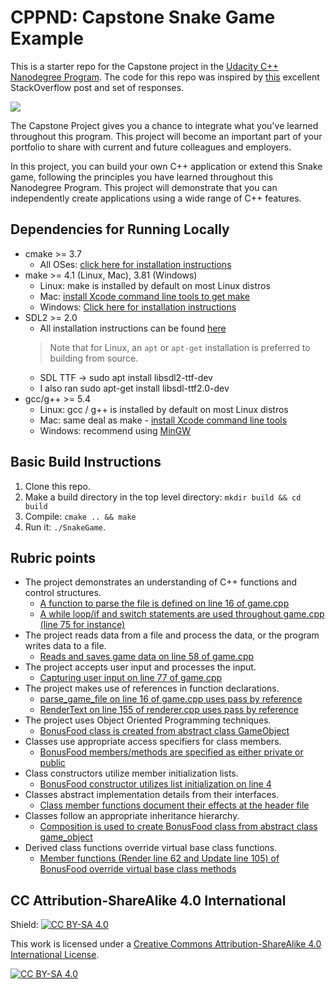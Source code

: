 # CPPND: Capstone Snake Game Example

This is a starter repo for the Capstone project in the [Udacity C++ Nanodegree Program](https://www.udacity.com/course/c-plus-plus-nanodegree--nd213). The code for this repo was inspired by [this](https://codereview.stackexchange.com/questions/212296/snake-game-in-c-with-sdl) excellent StackOverflow post and set of responses.

<img src="snake_game.gif"/>

The Capstone Project gives you a chance to integrate what you've learned throughout this program. This project will become an important part of your portfolio to share with current and future colleagues and employers.

In this project, you can build your own C++ application or extend this Snake game, following the principles you have learned throughout this Nanodegree Program. This project will demonstrate that you can independently create applications using a wide range of C++ features.

## Dependencies for Running Locally
* cmake >= 3.7
  * All OSes: [click here for installation instructions](https://cmake.org/install/)
* make >= 4.1 (Linux, Mac), 3.81 (Windows)
  * Linux: make is installed by default on most Linux distros
  * Mac: [install Xcode command line tools to get make](https://developer.apple.com/xcode/features/)
  * Windows: [Click here for installation instructions](http://gnuwin32.sourceforge.net/packages/make.htm)
* SDL2 >= 2.0
  * All installation instructions can be found [here](https://wiki.libsdl.org/Installation)
  >Note that for Linux, an `apt` or `apt-get` installation is preferred to building from source.
  * SDL TTF -> sudo apt install libsdl2-ttf-dev
  * I also ran sudo apt-get install libsdl-ttf2.0-dev
* gcc/g++ >= 5.4
  * Linux: gcc / g++ is installed by default on most Linux distros
  * Mac: same deal as make - [install Xcode command line tools](https://developer.apple.com/xcode/features/)
  * Windows: recommend using [MinGW](http://www.mingw.org/)

## Basic Build Instructions

1. Clone this repo.
2. Make a build directory in the top level directory: `mkdir build && cd build`
3. Compile: `cmake .. && make`
4. Run it: `./SnakeGame`.

## Rubric points
* The project demonstrates an understanding of C++ functions and control structures.
    * [A function to parse the file is defined on line 16 of game.cpp](src/game.cpp)
    * [A while loop/if and switch statements are used throughout game.cpp (line 75 for instance)](src/game.cpp)
* The project reads data from a file and process the data, or the program writes data to a file.
    * [Reads and saves game data on line 58 of game.cpp](src/game.cpp)
* The project accepts user input and processes the input.
    * [Capturing user input on line 77 of game.cpp](src/game.cpp)
* The project makes use of references in function declarations.
    * [parse\_game\_file on line 16 of game.cpp uses pass by reference](src/game.cpp)
    * [RenderText on line 155 of renderer.cpp uses pass by reference](src/renderer.cpp)
* The project uses Object Oriented Programming techniques.
    * [BonusFood class is created from abstract class GameObject](src/bonus_food.h)
* Classes use appropriate access specifiers for class members.
    * [BonusFood members/methods are specified as either private or public](src/bonus_food.h)
* Class constructors utilize member initialization lists.
    * [BonusFood constructor utilizes list initialization on line 4](src/bonus_food.cpp)
* Classes abstract implementation details from their interfaces.
    * [Class member functions document their effects at the header file](src/bonus_food.h)
* Classes follow an appropriate inheritance hierarchy.
    * [Composition is used to create BonusFood class from abstract class game\_object](src/game_object.h)
* Derived class functions override virtual base class functions.
    * [Member functions (Render line 62 and Update line 105) of BonusFood override virtual base class methods](src/bonus_food.h)

## CC Attribution-ShareAlike 4.0 International


Shield: [![CC BY-SA 4.0][cc-by-sa-shield]][cc-by-sa]

This work is licensed under a
[Creative Commons Attribution-ShareAlike 4.0 International License][cc-by-sa].

[![CC BY-SA 4.0][cc-by-sa-image]][cc-by-sa]

[cc-by-sa]: http://creativecommons.org/licenses/by-sa/4.0/
[cc-by-sa-image]: https://licensebuttons.net/l/by-sa/4.0/88x31.png
[cc-by-sa-shield]: https://img.shields.io/badge/License-CC%20BY--SA%204.0-lightgrey.svg
